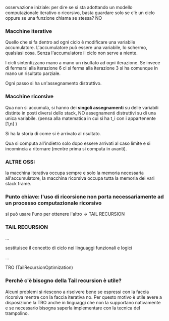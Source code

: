 osservazione iniziale: per dire se si sta adottando un modello computazionale iterativo o ricorsivo, basta guardare solo se c'è un ciclo oppure se una funzione chiama se stessa? NO

### Macchine iterative
Quello che si fa dentro ad ogni ciclo è modificare una variabile accumulatore. L'accumulatore può essere una variabile, lo schermo, qualsiasi cosa.
Senza l'accumulatore il ciclo non serve a niente.

I cicli sintentizzano mano a mano un risultato ad ogni iterazione. Se invece di fermarsi alla iterazione 6 ci si ferma alla iterazione 3 si ha comunque in mano un risultato parziale.

Ogni passo si ha un'assegnamento distruttivo.

### Macchine ricorsive
Qua non si accumula, si hanno dei __singoli assegnamenti__ su delle variabili distinte in posti diversi dello stack, NO assegnamenti distruttivi su di una unica variabile. (pensa alla matematica in cui si ha t_i con i appartenente [1,n] )

Si ha la storia di come si è arrivato al risultato.

Qua si computa all'indietro solo dopo essere arrivati al caso limite e si incomincia a ritornare (mentre prima si computa in avanti).

### ALTRE OSS:

la macchina iterativa occupa sempre e solo la memoria necessaria all'accumulatore, la macchina ricorsiva occupa tutta la memoria dei vari stack frame.

### Punto chiave: l'uso di ricorsione non porta necessariamente ad un processo computazionale ricorsivo
si può usare l'uno per ottenere l'altro -> TAIL RECURSION

### TAIL RECURSION
...

sostituisce il concetto di ciclo nei linguaggi funzionali e logici 

...

TRO (TailRecursionOptimization)

### Perchè c'è bisogno della Tail recursion è utile?
Alcuni problemi si riescono a risolvere bene se espressi con la faccia ricorsiva mentre con la faccia iterativa no. Per questo motivo è utile avere a disposizione la TRO anche in linguaggi che non la supportano nativamente e se necessario bisogna saperla implementare con la tecnica del trampolino.